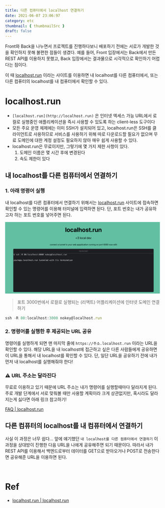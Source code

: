```yaml
---
title: 다른 컴퓨터에서 localhost 연결하기
date: 2021-06-07 23:06:97
category: etc
thumbnail: { thumbnailSrc }
draft: false
---
```


Front와 Back을 나누면서 프로젝트를 진행하다보니 배포하기 전에는 서로가 개발한 것을 확인하지 못해 불편한 점들이 생겼다. 예를 들어, Front 입장에서는 Back에서 만든 REST API를 이용하지 못했고, Back 입장에서는 결과물으로 시각적으로 확인하기 어렵다는 점이다.

이 때 [localhost.run](https://localhost.run/) 이라는 사이트를 이용하면 내 localhost를 다른 컴퓨터에서, 또는 다른 컴퓨터의 localhost를 내 컴퓨터에서 확인할 수 있다.

# localhost.run

- `[localhost.run](http://localhost.run)` 은 인터넷 엑세스 가능 URL에서 로컬로 실행중인 애플리케이션을 즉시 사용할 수 있도록 하는 client-less 도구이다
- 모든 주요 운영 체제에는 이미 SSH가 설치되어 있고, localhost.run은 SSH를 클라이언트로 사용하므로 서비스를 사용하기 위해 따로 다운로드할 필요가 없으며 무료 도메인에 대한 계정 설정도 필요하지 않아 매우 쉽게 사용할 수 있다.
- localhost.run은 무료이지만, 그렇기에 몇 가지 제한 사항이 있다.
  1. 도메인 이름은 몇 시간 후에 변경된다
  2. 속도 제한이 있다

## 내 localhost를 다른 컴퓨터에서 연결하기

### 1. 아래 명령어 실행

내 localhost를 다른 컴퓨터에서 연결하기 위해서는 [localhost.run](https://localhost.run/) 사이트에 접속하면 확인할 수 있는 명령어를 이용해 터미널에 입력하면 된다. 단, 포트 번호는 내가 공유하고자 하는 포트 번호를 넣어주면 된다.

<img src="./image/localhost.png" width="800"/>

> 포트 3000번에서 로컬로 실행되는 (리액트) 어플리케이션에 인터넷 도메인 연결하기

```jsx
ssh -R 80:localhost:3000 nokey@localhost.run
```

### 2. 명령어를 실행한 후 제공되는 URL 공유

명령어를 실행하게 되면 맨 마지막 줄에 `https://주소.localhost.run` 이라는 URL을 확인할 수 있다. 해당 URL을 내 localhost에 접근하고 싶은 다른 사람들에게 공유하면 이 URL을 통해서 내 localhost를 확인할 수 있다. 단, 일단 URL을 공유하기 전에 내가 먼저 내 localhost를 실행해줘야 한다!

### ⚠️ URL 주소는 달라진다

무료로 이용하고 있기 때문에 URL 주소는 내가 명령어를 실행할때마다 달라지게 된다. 주로 개발 단계에서 서로 맞춰볼 때만 사용할 계획이라 크게 상관없지만, 혹시라도 달라지는게 싫다면 아래 링크 참고하기!

[FAQ | localhost.run](https://localhost.run/docs/faq#my-tunnel-name-changes-every-time-i-connect)

## 다른 컴퓨터의 localhost를 내 컴퓨터에서 연결하기

사실 이 과정은 너무 쉽다... 앞에 얘기했던 `내 localhost를 다른 컴퓨터에서 연결하기` 이 과정을 상대방이 진행한 다음 URL을 나에게 공유해주면 되기 때문이다. 따라서 내가 REST API를 이용해서 백엔드로부터 데이터를 GET으로 받아오거나 POST로 전송한다면 공유해준 URL을 이용하면 된다.

<br>

# Ref

- [localhost.run | localhost.run](https://localhost.run/)
